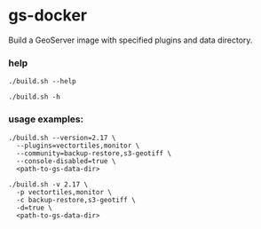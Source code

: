 # gs-docker

Build a GeoServer image with specified plugins and data directory.

### help

`./build.sh --help`

`./build.sh -h`

### usage examples:

```
./build.sh --version=2.17 \
  --plugins=vectortiles,monitor \
  --community=backup-restore,s3-geotiff \
  --console-disabled=true \
  <path-to-gs-data-dir>
```

```
./build.sh -v 2.17 \
  -p vectortiles,monitor \
  -c backup-restore,s3-geotiff \
  -d=true \
  <path-to-gs-data-dir>
```
